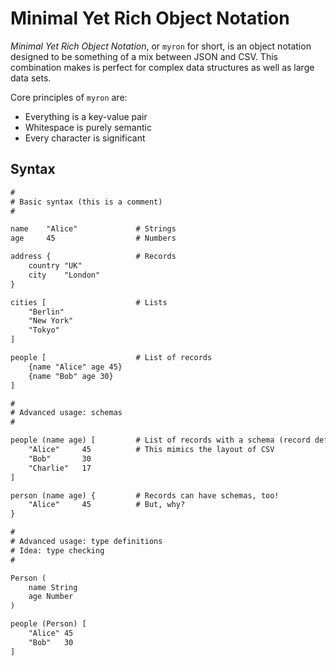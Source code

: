 # Minimal Yet Rich Object Notation

*Minimal Yet Rich Object Notation*, or `myron` for short, is an object notation designed to be something of a mix between JSON and CSV.
This combination makes is perfect for complex data structures as well as large data sets.

Core principles of `myron` are:

- Everything is a key-value pair
- Whitespace is purely semantic
- Every character is significant

## Syntax

```txt
#
# Basic syntax (this is a comment)
#

name    "Alice"             # Strings
age     45                  # Numbers

address {                   # Records
    country "UK"
    city    "London"
}

cities [                    # Lists
    "Berlin"
    "New York"
    "Tokyo"
]

people [                    # List of records
    {name "Alice" age 45}
    {name "Bob" age 30}
]

#
# Advanced usage: schemas
#

people (name age) [         # List of records with a schema (record definitions)
    "Alice"     45          # This mimics the layout of CSV
    "Bob"       30
    "Charlie"   17
]

person (name age) {         # Records can have schemas, too!
    "Alice"     45          # But, why?
}

#
# Advanced usage: type definitions
# Idea: type checking
#

Person (
    name String
    age Number
)

people (Person) [
    "Alice" 45
    "Bob"   30
]

```
